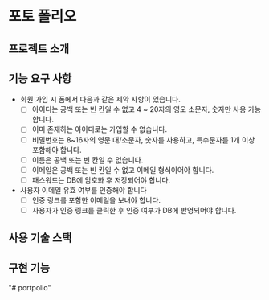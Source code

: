 # 포토 폴리오
## 프로젝트 소개

## 기능 요구 사항
- 회원 가입 시 폼에서 다음과 같은 제약 사항이 있습니다.   
  - [ ] 아이디는 공백 또는 빈 칸일 수 없고 4 ~ 20자의 영오 소문자, 숫자만 사용 가능합니다.
  - [ ] 이미 존재하는 아이디로는 가입할 수 없습니다.
  - [ ] 비밀번호는 8~16자의 영문 대/소문자, 숫자를 사용하고, 특수문자를 1개 이상 포함해야 합니다.
  - [ ] 이름은 공백 또는 빈 칸일 수 없습니다.
  - [ ] 이메일은 공백 또는 빈 칸일 수 없고 이메일 형식이어야 합니다.
  - [ ] 패스워드는 DB에 암호화 후 저장되어야 합니다.
- 사용자 이메일 유효 여부를 인증해야 합니다
  - [ ] 인증 링크를 포함한 이메일을 보내야 합니다.
  - [ ] 사용자가 인증 링크를 클릭한 후 인증 여부가 DB에 반영되어야 합니다.
## 사용 기술 스택

## 구현 기능
"# portpolio" 
